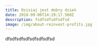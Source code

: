 ```yaml
---
title: Dzisiaj jest dobry dzień
date: 2018-09-06T14:29:17.560Z
description: fsdfsdfsdfsdfsd
image: /img/about-reinvest-profits.jpg
---
```

dfsdfsdfsdfsdfsdfsdfsd
